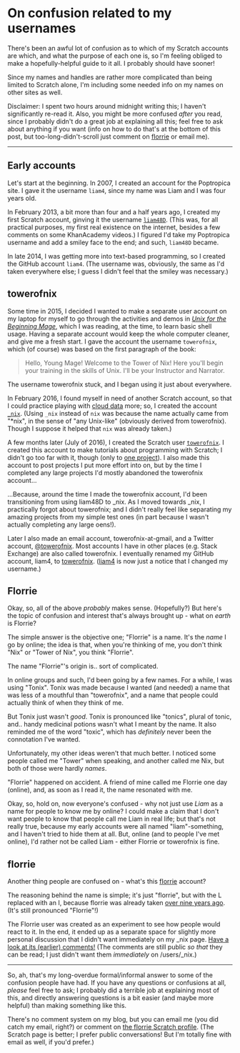 # On confusion related to my usernames

There's been an awful lot of confusion as to which of my Scratch accounts are which, and what the purpose of each one is, so I'm feeling obliged to make a hopefully-helpful guide to it all. I probably should have sooner!

Since my names and handles are rather more complicated than being limited to Scratch alone, I'm including some needed info on my names on other sites as well.

Disclaimer: I spent two hours around midnight writing this; I haven't significantly re-read it. Also, you might be more confused *after* you read, since I probably didn't do a great job at explaining all this; feel free to ask about anything if you want (info on how to do that's at the bottom of this post, but too-long-didn't-scroll just comment on [fIorrie][scratch-florrie] or email me).

---

## Early accounts

Let's start at the beginning. In 2007, I created an account for the Poptropica site. I gave it the username `liam4`, since my name was Liam and I was four years old.

In February 2013, a bit more than four and a half years ago, I created my first Scratch account, ginving it the username [`liam48D`][scratch-liam48D]. (This was, for all practical purposes, my first real existence on the internet, besides a few comments on some KhanAcademy videos.) I figured I'd take my Poptropica username and add a smiley face to the end; and such, `liam48D` became.

In late 2014, I was getting more into text-based programming, so I created the GitHub account `liam4`. (The username was, obviously, the same as I'd taken everywhere else; I guess I didn't feel that the smiley was necessary.)

## towerofnix

Some time in 2015, I decided I wanted to make a separate user account on my laptop for myself to go through the activities and demos in [*Unix for the Beginning Mage*][ufbm], which I was reading, at the time, to learn basic shell usage. Having a separate account would keep the whole computer cleaner, and give me a fresh start. I gave the account the username `towerofnix`, which (of course) was based on the first paragraph of the book:

> Hello, Young Mage! Welcome to the Tower of Nix! Here you'll begin your training in the skills of Unix. I'll be your Instructor and Narrator.

The username towerofnix stuck, and I began using it just about everywhere.

In February 2016, I found myself in need of another Scratch account, so that I could practice playing with [cloud data][cloud-data] more; so, I created the account [`_nix`][scratch-nix]. (Using `_nix` instead of `nix` was because the name actually came from "\*nix", in the sense of "any Unix-like" (obviously derived from towerofnix). Though I suppose it helped that `nix` was already taken.)

A few months later (July of 2016), I created the Scratch user [`towerofnix`][scratch-towerofnix]. I created this account to make tutorials about programming with Scratch; I didn't go too far with it, though (only to [one project](https://scratch.mit.edu/projects/116852216/)). I also made this account to post projects I put more effort into on, but by the time I completed any large projects I'd mostly abandoned the towerofnix account...

...Because, around the time I made the towerofnix account, I'd been transitioning from using liam48D to \_nix. As I moved towards \_nix, I practically forgot about towerofnix; and I didn't really feel like separating my amazing projects from my simple test ones (in part because I wasn't actually completing any large oens!).

Later I also made an email account, towerofnix-at-gmail, and a Twitter account, [@towerofnix][twitter]. Most accounts I have in other places (e.g. Stack Exchange) are also called towerofnix. I eventually renamed my GitHub account, liam4, to [towerofnix][github-towerofnix]. ([liam4][github-liam4] is now just a notice that I changed my username.)

## Florrie

Okay, so, all of the above *probably* makes sense. (Hopefully?) But here's the topic of confusion and interest that's always brought up - what on *earth* is Florrie?

The simple answer is the objective one; "Florrie" is a name. It's the *name* I go by online; the idea is that, when you're thinking of me, you don't think "Nix" or "Tower of Nix", you think "Florrie".

The name "Florrie"'s origin is.. sort of complicated.

In online groups and such, I'd been going by a few names. For a while, I was using "Tonix". Tonix was made because I wanted (and needed) a name that was less of a mouthful than "towerofnix", and a name that people could actually think of when they think of me.

But Tonix just wasn't *good*. Tonix is pronounced like "tonics", plural of tonic, and.. handy medicinal potions wasn't what I meant by the name. It also reminded me of the word "toxic", which has *definitely* never been the connotation I've wanted.

Unfortunately, my other ideas weren't that much better. I noticed some people called me "Tower" when speaking, and another called me Nix, but both of those were hardly *names*.

"Florrie" happened on accident. A friend of mine called me Florrie one day (online), and, as soon as I read it, the name resonated with me.

Okay, so, hold on, now everyone's confused - why not just use *Liam* as a name for people to know me by online? I could make a claim that I don't want people to know that people call me Liam in real life; but that's not really true, because my early accounts were all named "liam"-something, and I haven't tried to hide them at all. But, online (and to people I've met online), I'd rather not be called Liam - either Florrie or towerofnix is fine.

## fIorrie

Another thing people are confused on - what's this [fIorrie][scratch-florrie] account?

The reasoning behind the name is simple; it's just "florrie", but with the L replaced with an I, because florrie was already taken [over nine years ago](https://scratch.mit.edu/users/florrie/). (It's still pronounced "Florrie"!)

The Florrie user was created as an experiment to see how people would react to it. In the end, it ended up as a separate space for slightly more personal discussion that I didn't want immediately on my \_nix page. [Have a look at its (earlier) comments!](https://scratch.mit.edu/users/fIorrie/#comments) (The comments are still public *so that* they can be read; I just didn't want them *immediately* on /users/\_nix.)

---

So, ah, that's my long-overdue formal/informal answer to some of the confusion people have had. If you have any questions or confusions at all, *please* feel free to ask; I probably did a terrible job at explaining most of this, and directly answering questions is a bit easier (and maybe more helpful) than making something like this.

There's no comment system on my blog, but you can email me (you did catch my email, right?) or comment on [the fIorrie Scratch profile][scratch-florrie]. (The Scratch page is better; I prefer public conversations! But I'm totally fine with email as well, if you'd prefer.)

  [scratch-liam48D]: https://scratch.mit.edu/users/liam48D/
  [scratch-nix]: https://scratch.mit.edu/users/_nix/
  [scratch-towerofnix]: https://scratch.mit.edu/users/towerofnix/
  [scratch-florrie]: https://scratch.mit.edu/users/fIorrie/
  [github-towerofnix]: https://github.com/towerofnix/
  [github-liam4]: https://github.com/liam4/
  [twitter]: https://twitter.com/towerofnix/
  [ufbm]: http://unixmages.com/
  [cloud-data]: https://wiki.scratch.mit.edu/wiki/Cloud_Data
